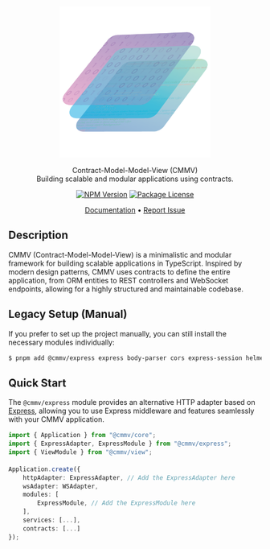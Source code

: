 <p align="center">
  <a href="https://cmmv.io/" target="blank"><img src="https://raw.githubusercontent.com/andrehrferreira/docs.cmmv.io/main/public/assets/logo_CMMV2_icon.png" width="300" alt="CMMV Logo" /></a>
</p>
<p align="center">Contract-Model-Model-View (CMMV) <br/> Building scalable and modular applications using contracts.</p>
<p align="center">
    <a href="https://www.npmjs.com/package/@cmmv/express"><img src="https://img.shields.io/npm/v/@cmmv/express.svg" alt="NPM Version" /></a>
    <a href="https://github.com/andrehrferreira/cmmv-express/blob/main/LICENSE"><img src="https://img.shields.io/npm/l/@cmmv/express.svg" alt="Package License" /></a>
</p>

<p align="center">
  <a href="https://cmmv.io">Documentation</a> &bull;
  <a href="https://github.com/andrehrferreira/cmmv/issues">Report Issue</a>
</p>

## Description

CMMV (Contract-Model-Model-View) is a minimalistic and modular framework for building scalable applications in TypeScript. Inspired by modern design patterns, CMMV uses contracts to define the entire application, from ORM entities to REST controllers and WebSocket endpoints, allowing for a highly structured and maintainable codebase.

## Legacy Setup (Manual)

If you prefer to set up the project manually, you can still install the necessary modules individually:

```bash
$ pnpm add @cmmv/express express body-parser cors express-session helmet uuid
```

## Quick Start

The `@cmmv/express` module provides an alternative HTTP adapter based on [Express](https://expressjs.com/), allowing you to use Express middleware and features seamlessly with your CMMV application.

```typescript
import { Application } from "@cmmv/core";
import { ExpressAdapter, ExpressModule } from "@cmmv/express";
import { ViewModule } from "@cmmv/view";

Application.create({
    httpAdapter: ExpressAdapter, // Add the ExpressAdapter here
    wsAdapter: WSAdapter,
    modules: [
        ExpressModule, // Add the ExpressModule here
    ],
    services: [...],
    contracts: [...]
});
```